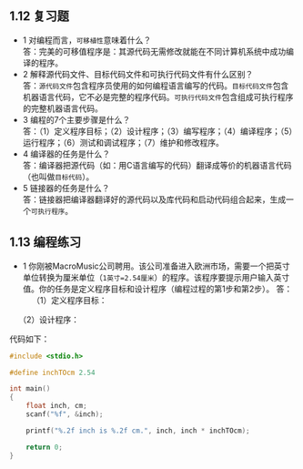 ## 1.12 复习题

* 1 对编程而言，`可移植性`意味着什么？<br>
答：完美的可移值程序是：其源代码无需修改就能在不同计算机系统中成功编译的程序。
* 2 解释源代码文件、目标代码文件和可执行代码文件有什么区别？<br>
答：`源代码文件`包含程序员使用的如何编程语言编写的代码。`目标代码文件`包含机器语言代码，它不必是完整的程序代码。`可执行代码文件`包含组成可执行程序的完整机器语言代码。
* 3 编程的7个主要步骤是什么？<br>
答：（1）定义程序目标；（2）设计程序；（3）编写程序；（4）编译程序；（5）运行程序；（6）测试和调试程序；（7）维护和修改程序。
* 4 编译器的任务是什么？<br>
答：编译器把源代码（如：用C语言编写的代码）翻译成等价的机器语言代码（也叫做`目标代码`）。
* 5 链接器的任务是什么？<br>
答：链接器把编译器翻译好的源代码以及库代码和启动代码组合起来，生成一个`可执行程序`。

## 1.13 编程练习

* 1 你刚被MacroMusic公司聘用。该公司准备进入欧洲市场，需要一个把英寸单位转换为厘米单位（`1英寸=2.54厘米`）的程序。该程序要提示用户输入英寸值。你的任务是定义程序目标和设计程序（编程过程的第1步和第2步）。
答：
&nbsp;&nbsp;&nbsp;&nbsp;（1）定义程序目标：

&nbsp;&nbsp;&nbsp;&nbsp;（2）设计程序：

代码如下：

``` c
#include <stdio.h>

#define inchTOcm 2.54

int main()
{
    float inch, cm;
    scanf("%f", &inch);

    printf("%.2f inch is %.2f cm.", inch, inch * inchTOcm);

    return 0;
}
```
